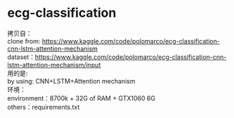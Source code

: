 # ecg-classification
拷贝自：  
clone from: https://www.kaggle.com/code/polomarco/ecg-classification-cnn-lstm-attention-mechanism  
dataset：https://www.kaggle.com/code/polomarco/ecg-classification-cnn-lstm-attention-mechanism/input  
用的是:  
by using: CNN+LSTM+Attention mechanism  
环境：  
environment：8700k + 32G of RAM + GTX1060 6G   
others：requirements.txt